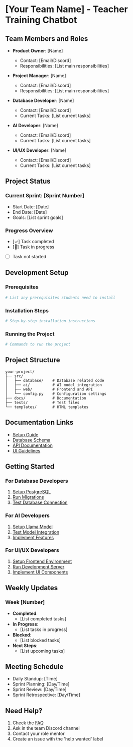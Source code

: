 # [Your Team Name] - Teacher Training Chatbot

## Team Members and Roles

- **Product Owner**: [Name]
  - Contact: [Email/Discord]
  - Responsibilities: [List main responsibilities]

- **Project Manager**: [Name]
  - Contact: [Email/Discord]
  - Responsibilities: [List main responsibilities]

- **Database Developer**: [Name]
  - Contact: [Email/Discord]
  - Current Tasks: [List current tasks]

- **AI Developer**: [Name]
  - Contact: [Email/Discord]
  - Current Tasks: [List current tasks]

- **UI/UX Developer**: [Name]
  - Contact: [Email/Discord]
  - Current Tasks: [List current tasks]

## Project Status

### Current Sprint: [Sprint Number]
- Start Date: [Date]
- End Date: [Date]
- Goals: [List sprint goals]

### Progress Overview
- [✓] Task completed
- [🚧] Task in progress
- [ ] Task not started

## Development Setup

### Prerequisites
```bash
# List any prerequisites students need to install
```

### Installation Steps
```bash
# Step-by-step installation instructions
```

### Running the Project
```bash
# Commands to run the project
```

## Project Structure
```
your-project/
├── src/
│   ├── database/    # Database related code
│   ├── ai/          # AI model integration
│   ├── web/         # Frontend and API
│   └── config.py    # Configuration settings
├── docs/            # Documentation
├── tests/           # Test files
└── templates/       # HTML templates
```

## Documentation Links
- [Setup Guide](docs/setup.md)
- [Database Schema](docs/database/schema.md)
- [API Documentation](docs/api/README.md)
- [UI Guidelines](docs/frontend/guidelines.md)

## Getting Started

### For Database Developers
1. [Setup PostgreSQL](docs/database/setup.md)
2. [Run Migrations](docs/database/migrations.md)
3. [Test Database Connection](docs/database/testing.md)

### For AI Developers
1. [Setup Llama Model](docs/ai/model-setup.md)
2. [Test Model Integration](docs/ai/testing.md)
3. [Implement Features](docs/ai/features.md)

### For UI/UX Developers
1. [Setup Frontend Environment](docs/frontend/setup.md)
2. [Run Development Server](docs/frontend/development.md)
3. [Implement UI Components](docs/frontend/components.md)

## Weekly Updates
### Week [Number]
- **Completed**:
  - [List completed tasks]
- **In Progress**:
  - [List tasks in progress]
- **Blocked**:
  - [List blocked tasks]
- **Next Steps**:
  - [List upcoming tasks]

## Meeting Schedule
- Daily Standup: [Time]
- Sprint Planning: [Day/Time]
- Sprint Review: [Day/Time]
- Sprint Retrospective: [Day/Time]

## Need Help?
1. Check the [FAQ](docs/faq.md)
2. Ask in the team Discord channel
3. Contact your role mentor
4. Create an issue with the 'help wanted' label 